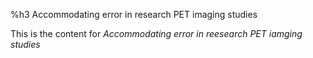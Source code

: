 %h3 Accommodating error in research PET imaging studies

This is the content for _Accommodating error in reesearch PET iamging studies_